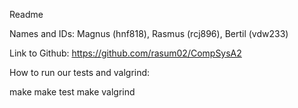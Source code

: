 Readme

Names and IDs: Magnus (hnf818), Rasmus (rcj896), Bertil (vdw233)

Link to Github: https://github.com/rasum02/CompSysA2

How to run our tests and valgrind:

make
make test
make valgrind